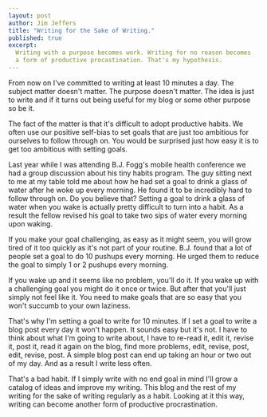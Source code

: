 ```yaml
---
layout: post
author: Jim Jeffers
title: "Writing for the Sake of Writing."
published: true
excerpt:
  Writing with a purpose becomes work. Writing for no reason becomes
  a form of productive procastination. That's my hypothesis.
---
```


From now on I've committed to writing at least 10 minutes a day. The subject matter doesn't matter. The purpose doesn't matter. The idea is just to write and if it turns out being useful for my blog or some other purpose so be it.

The fact of the matter is that it's difficult to adopt productive habits. We often use our positive self-bias to set goals that are just too ambitious for ourselves to follow through on. You would be surprised just how easy it is to get too ambitious with setting goals.

Last year while I was attending B.J. Fogg's mobile health conference we had a group discussion about his tiny habits program. The guy sitting next to me at my table told me about how he had set a goal to drink a glass of water after he woke up every morning. He found it to be incredibly hard to follow through on. Do you believe that? Setting a goal to drink a glass of water when you wake is actually pretty difficult to turn into  a habit. As a result the fellow revised his goal to take two sips of water every morning upon waking.

If you make your goal challenging, as easy as it might seem, you  will grow tired of it too quickly as it's not part of your routine. B.J. found that a lot of people set a goal to do 10 pushups every morning. He urged them to reduce the goal to simply 1 or 2 pushups every morning.

If you wake up and it seems like no problem, you'll do it. If you wake up with a challenging goal you might do it once or twice. But after that you'll just simply not feel like it. You need to make goals that are so easy that you won't succumb to your own laziness.

That's why I'm setting a goal to write for 10 minutes. If I set a goal to write a blog post every day it won't happen. It sounds easy but it's not. I have to think about what I'm going to write about, I have to re-read it, edit it, revise it, post it, read it again on the blog, find more problems, edit, revise, post, edit, revise, post. A simple blog post can end up taking an hour or two out of my day. And as a result I write less often.

That's a bad habit. If I simply write with no end goal in mind I'll grow a catalog of ideas and improve my writing. This blog and the rest of my writing for the sake of writing regularly as a habit. Looking at it this way, writing can become another form of productive procrastination.